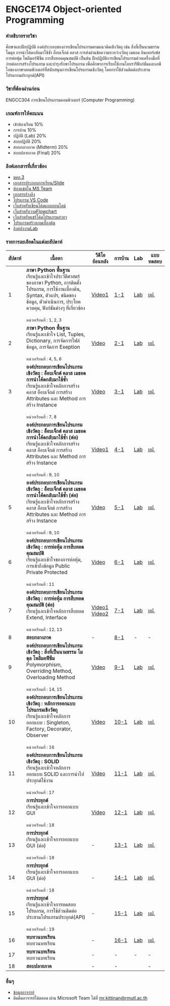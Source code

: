 # ENGCE174 Object-oriented Programming

### คำอธิบายรายวิชา
ศึกษาและฝึกปฏิบัติ องค์ประกอบของการเขียนโปรแกรมตามแนวคิดเชิงวัตถุ เช่น สิ่งที่เป็นนามธรรม โมดุล การนำโค้ดกลับมาใช้ซ้ำ อ็อบเจ็กต์ คลาส การส่งผ่านข้อความระหว่างวัตถุ เมธอด อินเทอร์เฟส การห่อหุ้ม โพลีมอร์ฟิซึม การสืบทอดคุณสมบัติ เป็นต้น ฝึกปฏิบัติการเขียนโปรแกรมด้วยเครื่องมือที่ง่ายต่อการสร้างโปรแกรม และบำรุงรักษาโปรแกรม เพื่อศึกษาการเรียกใช้งานไลบรารีฟังก์ชันและเอพีไอของภาษาคอมพิวเตอร์ที่สนับสนุนการเขียนโปรแกรมเชิงวัตถุ โดยการใช้ส่วนติดต่อประสานโปรแกรมประยุกต์(API)

### วิชาที่ต้องผ่านก่อน
ENGCC304 การเขียนโปรแกรมคอมพิวเตอร์ (Computer Programming)

### เกณฑ์การให้คะแนน
* เข้าห้องเรียน 10%
* การบ้าน 10%
* ปฏิบัติ (Lab) 20%
* สอบปฏิบัติ 20%
* สอบกลางภาค (Midterm) 20%
* สอบปลายภาค (Final) 20%

### ลิงค์เอกสารที่เกี่ยวข้อง
* [มคอ.3](https://drive.google.com/drive/folders/1zh4CyziA65npr1UPJKTreTsZvQH5peoF?usp=drive_link)
* [เอกสารประกอบการเรียน/Slide](https://drive.google.com/drive/folders/1zh4CyziA65npr1UPJKTreTsZvQH5peoF?usp=drive_link)
* [ห้องแชทใน MS Team](https://teams.microsoft.com/l/team/19%3ASRc4lB9z91Vay6mrtEaEm14MyYUYn_hccTzFXdp1NyE1%40thread.tacv2/conversations?groupId=37d36e7f-c2eb-4dcf-9320-32ee74544bd8&tenantId=2c0a3819-8c66-4ae1-9a99-3832d9facbd9)
* [เอกสารอ้างอิง](https://autolib.rmutl.ac.th/Catalog/BibItem.aspx?BibID=b00141555)
* [โปรแกรม VS Code](https://code.visualstudio.com/download)
* [เว็บสำหรับเขียนโค้ดแบบออนไลน์](https://onlinegdb.com)
* [เว็บสำหรับวาดFlowchart](https://draw.io)
* [เว็บสำหรับแชร์โค้ดโปรแกรมสวยๆ](https://carbon.now.sh/?bg=rgba%2874%2C144%2C226%2C1%29&t=material&wt=none&l=text%2Fx-c%2B%2Bsrc&width=828&ds=false&dsyoff=20px&dsblur=68px&wc=true&wa=true&pv=56px&ph=56px&ln=true&fl=1&fm=Fira+Code&fs=14px&lh=152%25&si=false&es=2x&wm=false&code=%2523include%2520%253Cstdio.h%253E%250A%250Aint%2520main%28%29%2520%257B%250A%2520%2520printf%28%2522Hello%2522%29%2520%253B%250A%2520%2520return%25200%2520%253B%250A%257D%252F%252Fend%2520function)
* [โปรแกรมสร้างเกมเบื้องต้น](https://arcade.makecode.com/)
* [ลิงค์ส่งงานLab](https://forms.office.com/r/ss4q1aFU6E)

### รายการละเอียดในแต่ละสัปดาห์
สัปดาห์ | เนื้อหา | วีดีโอย้อนหลัง | การบ้าน | Lab | แบบทดสอบ
--- | --- | --- | --- | --- | ---
1| **ภาษา Python พื้นฐาน** <br />เรียนรู้และเข้าใจประวัติศาสตร์ของภาษา Python, การติดตั้งโปรแกรม, การใช้งานเบื้องต้น, Syntax, ตัวแปร, ชนิดของข้อมูล, ตัวดำเนินการ, ประโยคควบคุม, ฟังก์ชันต่างๆ ที่เกี่ยวข้อง <br /><br /><small>หน่วยเรียนที่ : 1, 2, 3</small>|[Video1](#)|[1-1](#)|[Lab](#)| [บฝ.](#)
2| **ภาษา Python พื้นฐาน** <br />เรียนรู้และเข้าใจ List, Tuples, Dictionary, การจัดการไฟล์ข้อมูล, การจัดการ Exeption <br /><br /><small>หน่วยเรียนที่ : 4, 5, 6</small>|[Video](#)|[2-1](#)|[Lab](#)| [บฝ.](#)
3| **องค์ประกอบการเขียนโปรแกรมเชิงวัตถุ : อ็อบเจ็กต์ คลาส เมธอด การนำโค้ดกลับมาใช้ซ้ำ** <br />เรียนรู้และเข้าใจหลักการสร้างคลาส อ็อบเจ็กต์ การสร้าง Attributes และ Method การสร้าง Instance<br /><br /><small>หน่วยเรียนที่ : 7, 8</small>|[Video](#)|[3-1](#)|[Lab](#)| [บฝ.](#)
4| **องค์ประกอบการเขียนโปรแกรมเชิงวัตถุ : อ็อบเจ็กต์ คลาส เมธอด การนำโค้ดกลับมาใช้ซ้ำ (ต่อ)** <br />เรียนรู้และเข้าใจหลักการสร้างคลาส อ็อบเจ็กต์ การสร้าง Attributes และ Method การสร้าง Instance <br /><br /><small>หน่วยเรียนที่ : 9, 10</small>|[Video1](#)|[4-1](#)|[Lab](#)| [บฝ.](#)
5| **องค์ประกอบการเขียนโปรแกรมเชิงวัตถุ : อ็อบเจ็กต์ คลาส เมธอด การนำโค้ดกลับมาใช้ซ้ำ (ต่อ)** <br />เรียนรู้และเข้าใจหลักการสร้างคลาส อ็อบเจ็กต์ การสร้าง Attributes และ Method การสร้าง Instance <br /><br /><small>หน่วยเรียนที่ : 9, 10</small>|[Video]()|[5-1](#)|[Lab](#)| [บฝ.](#)
6| **องค์ประกอบการเขียนโปรแกรมเชิงวัตถุ : การห่อหุ้ม การสืบทอดคุณสมบัติ** <br />เรียนรู้และเข้าใจของการห่อหุ้ม, การเข้าถึงข้อมูล Public Private Protected <br /><br /><small>หน่วยเรียนที่ : 11</small>|[Video](#)|[6-1](#)|[Lab](#)| [บฝ.](#)
7| **องค์ประกอบการเขียนโปรแกรมเชิงวัตถุ : การห่อหุ้ม การสืบทอดคุณสมบัติ (ต่อ)**<br /> เรียนรู้และเข้าใจหลักการสืบทอด Extend, Interface <br /><br /><small>หน่วยเรียนที่ : 12, 13</small>|[Video1](#)<br />[Video2](#)|[7-1](#)|[Lab](#)| [บฝ.](#)
8| **สอบกลางภาค** |-|[8-1](#)|-| -
9| **องค์ประกอบการเขียนโปรแกรมเชิงวัตถุ : สิ่งที่เป็นนามธรรม โมดุล โพลีมอฟีซึม** <br />Polymorphism, Overriding Method, Overloading Method <br /><br /><small>หน่วยเรียนที่ : 14, 15</small>|[Video](#)|[9-1](#)|[Lab](#)| [บฝ.](#)
10| **องค์ประกอบการเขียนโปรแกรมเชิงวัตถุ : หลักการออกแบบโปรแกรมเชิงวัตถุ** <br /> เรียนรู้และเข้าใจหลักการออกแบบ : Singleton, Factory, Decorator, Observer<br /><br /><small>หน่วยเรียนที่ : 16</small>|[Video](#)|[10-1](#)|[Lab](#)| [บฝ.](#)
11| **องค์ประกอบการเขียนโปรแกรมเชิงวัตถุ : SOLID** <br />เรียนรู้และเข้าใจหลักการออกแบบ SOLID และการนำไปประยุกต์ใช้งาน<br /><br /><small>หน่วยเรียนที่ : 17</small>|[Video](#)|[11-1](#)|[Lab](#)| [บฝ.](#)
12| **การประยุกต์** <br />เรียนรู้และเข้าใจการออกแบบ GUI <br /><br /><small>หน่วยเรียนที่ : 18</small>|[Video](#)|[12-1](#)|[Lab](#)| [บฝ.](#)
13| **การประยุกต์** <br />เรียนรู้และเข้าใจการออกแบบ GUI (ต่อ)<br /><br /><small>หน่วยเรียนที่ : 18</small>|-|[13-1](#)|[Lab](#)| [บฝ.](#)
14| **การประยุกต์** <br />เรียนรู้และเข้าใจการออกแบบ GUI (ต่อ) <br /><br /><small>หน่วยเรียนที่ : 18</small>|-|[14-1](#)<br />|[Lab](#)| [บฝ.](#)
15| **การประยุกต์** <br />เรียนรู้และเข้าใจการทดสอบโปรแกรม, การใช้ส่วนติดต่อประสานโปรแกรมประยุกต์(API) <br /><br /><small>หน่วยเรียนที่ : 19</small>|-|[15-1](#)|[Lab](#)| [บฝ.](#)
16| **ทบทวนบทเรียน** <br />ทบทวนบทเรียน |-|[16-1](#)|[Lab](#)| [บฝ.](#)
17| **ทบทวนบทเรียน** <br />ทบทวนบทเรียน |-|-|-|-
18| **สอบปลายภาค** |-|-||-| -

### อื่นๆ
* [ข้อมูลอาจารย์](https://lms.rmutl.ac.th/teachers/detail/24002453439513437/5fd51c39cb8f05637cb8e96df6ec9392edb3ec16ea62666620cda4fd8f8b3e72)
* ติดติดอาจารย์ได้ตลอด ผ่าน Microsoft Team ได้ที่ mr.kittinan@rmutl.ac.th
